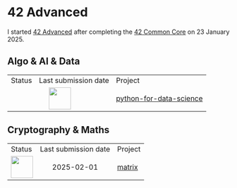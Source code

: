 # 42 Advanced
I started <a href="https://github.com/davidmonteiro03/42-advanced">42 Advanced</a> after completing the <a href="https://github.com/davidmonteiro03/42-common-core">42 Common Core</a> on 23 January 2025.

## Algo & AI & Data
<table>
    <tr>
        <td>Status</td>
        <td>Last submission date</td>
        <td>Project</td>
    </tr>
    <tr>
        <td colspan="2" align="center">
            <img src="https://cdn-icons-png.flaticon.com/512/7884/7884198.png" width="50"/>
        </td>
        <td>
            <a href="https://github.com/davidmonteiro03/42-advanced-python-for-data-science">python-for-data-science</a>
        </td>
    </tr>
</table>

## Cryptography & Maths
<table>
    <tr>
        <td>Status</td>
        <td>Last submission date</td>
        <td>Project</td>
    </tr>
    <tr>
        <td align="center">
            <img src="https://cdn-icons-png.flaticon.com/512/845/845646.png" width="50"/>
        </td>
        <td align="center">2025-02-01</td>
        <td>
            <a href="https://github.com/davidmonteiro03/42-advanced-matrix">matrix</a>
        </td>
    </tr>
</table>
